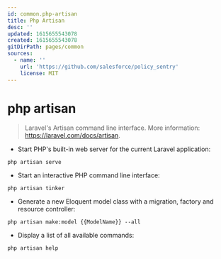 ```yaml
---
id: common.php-artisan
title: Php Artisan
desc: ''
updated: 1615655543078
created: 1615655543078
gitDirPath: pages/common
sources:
  - name: ''
    url: 'https://github.com/salesforce/policy_sentry'
    license: MIT
---
```

# php artisan

> Laravel's Artisan command line interface.
> More information: <https://laravel.com/docs/artisan>.

- Start PHP's built-in web server for the current Laravel application:

`php artisan serve`

- Start an interactive PHP command line interface:

`php artisan tinker`

- Generate a new Eloquent model class with a migration, factory and resource controller:

`php artisan make:model {{ModelName}} --all`

- Display a list of all available commands:

`php artisan help`

